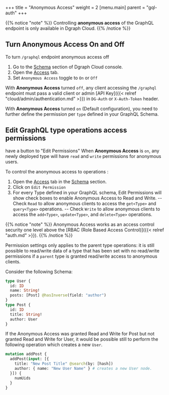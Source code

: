 +++
title = "Anonymous Access"
weight = 2
[menu.main]
    parent = "gql-auth"
+++

{{% notice "note" %}}
Controlling **anonymous access** of the GraphQL endpoint is only available in Dgraph Cloud.
{{% /notice %}}


## Turn Anonymous Access On and Off

To turn ``/graphql`` endpoint anonymous access off  
1. Go to the [Schema](https://cloud.dgraph.io/_/schema) section of Dgraph Cloud console.
2. Open the  [Access](https://cloud.dgraph.io/_/schema?tab=anon-access) tab.
3. Set ``Anonymous Access`` toggle to ``On`` or ``Off``

With **Anonymous Access** turned ``off``, any client accessing the ``/graphql`` endpoint must pass  a valid client or admin [API Key]({{< relref "cloud/admin/authentication.md" >}}) in ``DG-Auth`` or ``X-Auth-Token`` header.

With **Anonymous Access** turned ``on`` (Default configuration), you need to further define the permission per ``type`` defined in your GraphQL Schema. 
 
 ## Edit GraphQL type operations access permissions
 have a button to "Edit Permissions"
When **Anonymous Access** is ``on``, any newly deployed type will have ``read`` and ``write`` permissions for anonymous users.

To control the anonymous access to operations :

1. Open the  [Access](https://cloud.dgraph.io/_/schema?tab=anon-access) tab in the [Schema](https://cloud.dgraph.io/_/schema) section.
2. Click on ``Edit Permission``
3. For every Type defined in your GraphQL schema, Edit Permissions will show check boxes to enable Anonymous Access to Read and Write.
-- Check ``Read`` to allow anonymous clients to access the `get<Type>` and `query<Type>` operations. 
-- Check ``Write`` to allow anonymous clients to access the `add<Type>`, `update<Type>`, and `delete<Type>` operations.


{{% notice "note" %}}
Anonymous Access works as an access control security one level above the [RBAC (Role Based Access Control)]({{< relref "auth.md" >}}).
{{% /notice %}}


Permission settings only applies to the parent type operations: it is still possible to read/write data of a type that has been set with no read/write permissions if a `parent` type is granted read/write access to anonymous clients.

Consider the following Schema:

```graphql
type User {
  id: ID
  name: String!
  posts: [Post] @hasInverse(field: "author")
}
type Post {
  id: ID
  title: String!
  author: User
}
```

If the Anonymous Access was granted Read and Write for Post but not granted Read and Write for User, it would be possible still to perform the following operation which creates a new ``User``.

```graphql
mutation addPost {
  addPost(input: [{
    title: "New Post Title" @search(by: [hash])
    author: { name: "New User Name" } # creates a new User node.
  }]) {
    numUids
  }
}
```






